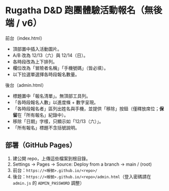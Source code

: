 # Rugatha D&D 跑團體驗活動報名（無後端 / v6）

前台（index.html）
- 頂部置中插入活動圖片。
- A/B 改為 12/13（六）與 12/14（日）。
- 各時段改為上下排列。
- 欄位改為「冒險者名稱」「手機號碼」（皆必填）。
- 以下拉選單選擇各時段報名數量。

後台（admin.html）
- 標題置中「報名清單」。無頂部工具列。
- 「各時段報名人數」以進度條 + 數字呈現。
- 「各時段報名者」區列出姓名與手機，並提供「移除」按鈕（僅釋放席位；**保留**在「所有報名」紀錄中）。
- 移除「日期」字樣，只顯示如「12/13（六）」。
- 「所有報名」標題不含括號說明。

## 部署（GitHub Pages）
1. 建公開 repo，上傳這些檔案到根目錄。
2. Settings → Pages → Source: Deploy from a branch → main / (root)
3. 前台：`https://<帳號>.github.io/<repo>/`
4. 後台：`https://<帳號>.github.io/<repo>/admin.html`（登入密碼請在 `admin.js` 的 `ADMIN_PASSWORD` 調整）

